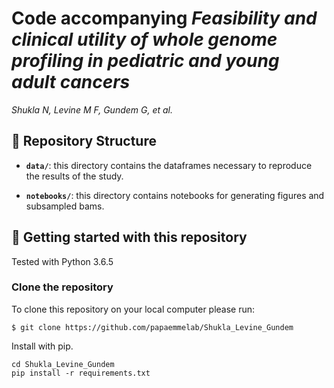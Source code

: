 # Code accompanying *Feasibility and clinical utility of whole genome profiling in pediatric and young adult cancers*

*Shukla N, Levine M F, Gundem G, et al.*

## :open_file_folder: Repository Structure

- **`data/`**: this directory contains the dataframes necessary to reproduce the results of the study.

- **`notebooks/`**: this directory contains notebooks for generating figures and subsampled bams.


## :rocket: Getting started with this repository

Tested with Python 3.6.5

### Clone the repository

To clone this repository on your local computer please run:

```shell
$ git clone https://github.com/papaemmelab/Shukla_Levine_Gundem
```

Install with pip.

    cd Shukla_Levine_Gundem
    pip install -r requirements.txt
